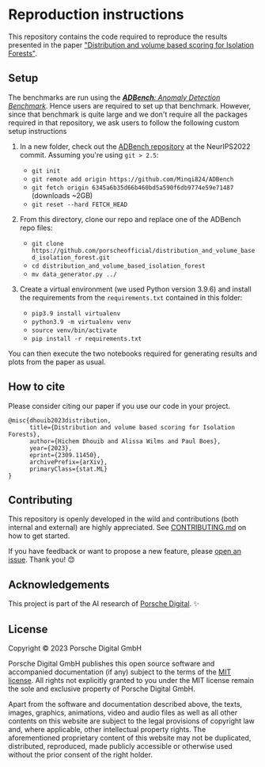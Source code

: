 # Reproduction instructions

This repository contains the code required to reproduce the results presented in the paper ["Distribution and volume based scoring for Isolation Forests"](https://arxiv.org/abs/2309.11450).

## Setup

The benchmarks are run using the [_**ADBench**: Anomaly Detection Benchmark_](https://arxiv.org/abs/2206.09426). Hence users are required to set up that benchmark. However, since that benchmark is quite large and we don't require all the packages required in that repository, we ask users to follow the following custom setup instructions

1. In a new folder, check out the [ADBench repository](https://github.com/Minqi824/ADBench) at the NeurIPS2022 commit. Assuming you're using `git > 2.5`:
    - `git init`
    - `git remote add origin https://github.com/Minqi824/ADBench`
    - `git fetch origin 6345a6b35d66b460bd5a590f6db9774e59e71487` (downloads ~2GB)
    - `git reset --hard FETCH_HEAD`

3. From this directory, clone our repo and replace one of the ADBench repo files:
    - `git clone https://github.com/porscheofficial/distribution_and_volume_based_isolation_forest.git`
    - `cd distribution_and_volume_based_isolation_forest`
    - `mv data_generator.py ../`

5. Create a virtual environment (we used Python version 3.9.6) and install the requirements from the `requirements.txt` contained in this folder:
    - `pip3.9 install virtualenv`
    - `python3.9 -m virtualenv venv`
    - `source venv/bin/activate`
    - `pip install -r requirements.txt`
  
You can then execute the two notebooks required for generating results and plots from the paper as usual.

## How to cite

Please consider citing our paper if you use our code in your project.

```
@misc{dhouib2023distribution,
      title={Distribution and volume based scoring for Isolation Forests}, 
      author={Hichem Dhouib and Alissa Wilms and Paul Boes},
      year={2023},
      eprint={2309.11450},
      archivePrefix={arXiv},
      primaryClass={stat.ML}
}
```

## Contributing

This repository is openly developed in the wild and contributions (both internal and external) are highly appreciated.
See [CONTRIBUTING.md](./CONTRIBUTING.md) on how to get started.

If you have feedback or want to propose a new feature, please [open an issue](https://github.com/porscheofficial/porscheofficial.github.io/issues).
Thank you! 😊

## Acknowledgements

This project is part of the AI research of [Porsche Digital](https://www.porsche.digital/). ✨


## License

Copyright © 2023 Porsche Digital GmbH

Porsche Digital GmbH publishes this open source software and accompanied documentation (if any) subject to the terms of the [MIT license](./LICENSE.md). All rights not explicitly granted to you under the MIT license remain the sole and exclusive property of Porsche Digital GmbH.

Apart from the software and documentation described above, the texts, images, graphics, animations, video and audio files as well as all other contents on this website are subject to the legal provisions of copyright law and, where applicable, other intellectual property rights. The aforementioned proprietary content of this website may not be duplicated, distributed, reproduced, made publicly accessible or otherwise used without the prior consent of the right holder.
